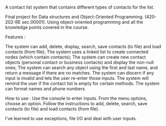 A contact list system that contains different types of contacts for the list.

Final project for Data structures and Object-Oriented Programming. (420-202-RE sec.00001). Using object-oriented programming and all the knowledge points covered in the course.

Features :

The system can add, delete, display, search, save contacts (to file) and load contacts (from file);
The system uses a linked list to create connected nodes (which contain contacts);
The system can create new contact objects (personal contact or business contacts) and display the non-null ones;
The system can search any object using the first and last name, and return a message if there are no matches.
The system can discern if any input is invalid and lets the user re-enter those inputs.
The system will remind the user if the contact list is empty for certain methods.
The system can format names and phone numbers. 

How to use :
Use the console to enter inputs. 
From the menu options, choose an option.
Follow the instructions to add, delete, search, save contacts (to file) and load contacts (from file).

I've learned to use exceptions, file I/O and deal with user inputs. 
